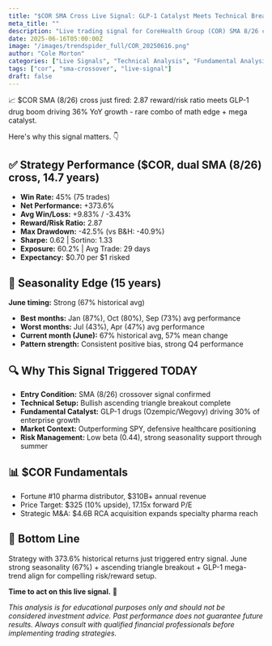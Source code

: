 ```yaml
---
title: "$COR SMA Cross Live Signal: GLP-1 Catalyst Meets Technical Breakout"
meta_title: ""
description: "Live trading signal for CoreHealth Group (COR) SMA 8/26 crossover with 2.87 reward/risk ratio and GLP-1 drug boom catalyst"
date: 2025-06-16T05:00:00Z
image: "/images/trendspider_full/COR_20250616.png"
author: "Cole Morton"
categories: ["Live Signals", "Technical Analysis", "Fundamental Analysis", "Short Form"]
tags: ["cor", "sma-crossover", "live-signal"]
draft: false
---
```


📈 $COR SMA (8/26) cross just fired: 2.87 reward/risk ratio meets GLP-1 drug boom driving 36% YoY growth - rare combo of math edge + mega catalyst.

Here's why this signal matters. 👇

## ✅ Strategy Performance ($COR, dual SMA (8/26) cross, 14.7 years)

- **Win Rate:** 45% (75 trades)
- **Net Performance:** +373.6%
- **Avg Win/Loss:** +9.83% / -3.43%
- **Reward/Risk Ratio:** 2.87
- **Max Drawdown:** -42.5% (vs B&H: -40.9%)
- **Sharpe:** 0.62 | Sortino: 1.33
- **Exposure:** 60.2% | Avg Trade: 29 days
- **Expectancy:** $0.70 per $1 risked

## 📅 Seasonality Edge (15 years)

**June timing:** Strong (67% historical avg)

- **Best months:** Jan (87%), Oct (80%), Sep (73%) avg performance
- **Worst months:** Jul (43%), Apr (47%) avg performance
- **Current month (June):** 67% historical avg, 57% mean change
- **Pattern strength:** Consistent positive bias, strong Q4 performance

## 🔍 Why This Signal Triggered TODAY

- **Entry Condition:** SMA (8/26) crossover signal confirmed
- **Technical Setup:** Bullish ascending triangle breakout complete
- **Fundamental Catalyst:** GLP-1 drugs (Ozempic/Wegovy) driving 30% of enterprise growth
- **Market Context:** Outperforming SPY, defensive healthcare positioning
- **Risk Management:** Low beta (0.44), strong seasonality support through summer

## 📊 $COR Fundamentals

- Fortune #10 pharma distributor, $310B+ annual revenue
- Price Target: $325 (10% upside), 17.15x forward P/E
- Strategic M&A: $4.6B RCA acquisition expands specialty pharma reach

## 📌 Bottom Line

Strategy with 373.6% historical returns just triggered entry signal. June strong seasonality (67%) + ascending triangle breakout + GLP-1 mega-trend align for compelling risk/reward setup.

**Time to act on this live signal.** 🎯

_This analysis is for educational purposes only and should not be considered investment advice. Past performance does not guarantee future results. Always consult with qualified financial professionals before implementing trading strategies._
